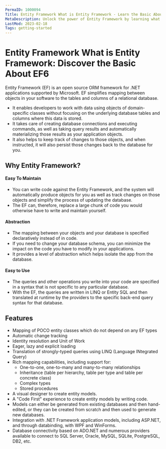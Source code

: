 ```yaml
---
PermaID: 1000094
Title: Entity Framework What is Entity Framework - Learn the Basic About EF6
MetaDescription: Unlock the power of Entity Framework by learning what EF6 is and why you should use it in your project.
LastMod: 2023-02-18
Tags: getting-started
---
```


# Entity Framework What is Entity Framework: Discover the Basic About EF6

Entity Framework (EF) is an open source ORM framework for .NET applications supported by Microsoft. EF simplifies mapping between objects in your software to the tables and columns of a relational database.

 - It enables developers to work with data using objects of domain-specific classes without focusing on the underlying database tables and columns where this data is stored.
 - It takes care of creating database connections and executing commands, as well as taking query results and automatically materializing those results as your application objects.
 - It also helps to keep track of changes to those objects, and when instructed, it will also persist those changes back to the database for you.

## Why Entity Framework?

#### Easy To Maintain

 - You can write code against the Entity Framework, and the system will automatically produce objects for you as well as track changes on those objects and simplify the process of updating the database. 
 - The EF can, therefore, replace a large chunk of code you would otherwise have to write and maintain yourself. 

#### Abstraction

 - The mapping between your objects and your database is specified declaratively instead of in code. 
 - If you need to change your database schema, you can minimize the impact on the code you have to modify in your applications.
 - It provides a level of abstraction which helps isolate the app from the database.

#### Easy to Use

 - The queries and other operations you write into your code are specified in a syntax that is not specific to any particular database.
 - With the EF, the queries are written in LINQ or Entity SQL and then translated at runtime by the providers to the specific back-end query syntax for that database.

## Features

 - Mapping of POCO entity classes which do not depend on any EF types
 - Automatic change tracking
 - Identity resolution and Unit of Work
 - Eager, lazy and explicit loading
 - Translation of strongly-typed queries using LINQ (Language INtegrated Query)
 - Rich mapping capabilities, including support for:
   - One-to-one, one-to-many and many-to-many relationships
   - Inheritance (table per hierarchy, table per type and table per concrete class)
   - Complex types
   - Stored procedures
 - A visual designer to create entity models.
 - A "Code First" experience to create entity models by writing code.
 - Models can either be generated from existing databases and then hand-edited, or they can be created from scratch and then used to generate new databases.
 - Integration with .NET Framework application models, including ASP.NET, and through databinding, with WPF and WinForms.
 - Database connectivity based on ADO.NET and numerous providers available to connect to SQL Server, Oracle, MySQL, SQLite, PostgreSQL, DB2, etc.
